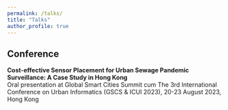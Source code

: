 ```yaml
---
permalink: /talks/
title: "Talks"
author_profile: true
---
```


Conference
-----------
**Cost-effective Sensor Placement for Urban Sewage Pandemic Surveillance: A Case Study in Hong Kong** \
Oral presentation at Global Smart Cities Summit cum The 3rd International Conference on Urban Informatics (GSCS & ICUI 2023), 20-23 August 2023, Hong Kong    
